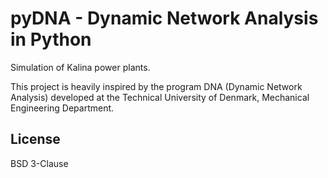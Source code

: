 pyDNA - Dynamic Network Analysis in Python
================

Simulation of Kalina power plants.

This project is heavily inspired by the program DNA (Dynamic Network Analysis) developed at the Technical University of Denmark, Mechanical Engineering Department.

License
----------------
BSD 3-Clause